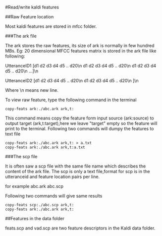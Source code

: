#Read/write kaldi features

##Raw Feature location

Most kaldi features are stored in mfcc folder. 

###The ark file

The ark stores the raw features, its size of ark is normally in few hundred MBs.
Eg: 20 dimensional MFCC features matrix is stored in the ark file like following:

UtteranceID1 [d1 d2 d3 d4 d5 .. d20\n d1 d2 d3 d4 d5 .. d20\n d1 d2 d3 d4 d5 .. d20\n ...]\n

UtteranceID2 [d1 d2 d3 d4 d5 .. d20\n d1 d2 d3 d4 d5 .. d20\n ]\n

Where \n means new line.

To view raw feature, type the following command in the terminal
```
copy-feats ark:./abc.ark ark,t:
```
This command means copy the feature form input source (ark:source) to output target (ark,t:target),here we leave "target" empty so the feature will print to the terminal.
Following two commands will dumpy the features to text file
```
copy-feats ark:./abc.ark ark,t: > a.txt
copy-feats ark:./abc.ark ark,t:a.txt
```


###The scp file

It is often saw a scp file with the same file name which describes the content of the ark file. The scp is only a text file,format for scp is in the utteranceid and feature location pairs per line.


for example abc.ark abc.scp

Following two commands will give same results
```
copy-feats scp:./abc.scp ark,t:
copy-feats ark:./abc.ark ark,t:
```
##Features in the data folder

feats.scp and vad.scp are two feature descriptors in the Kaldi data folder.
